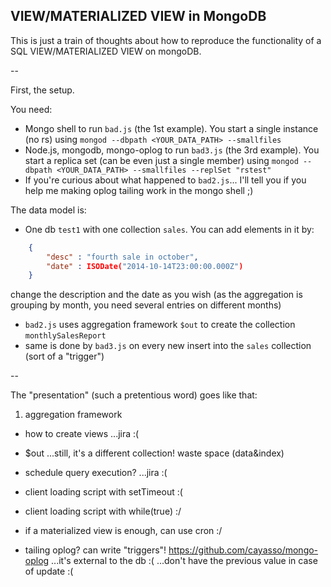 VIEW/MATERIALIZED VIEW in MongoDB
---

This is just a train of thoughts about how to reproduce the functionality of a SQL VIEW/MATERIALIZED VIEW on mongoDB.

--

First, the setup.

You need:
- Mongo shell to run `bad.js` (the 1st example).
  You start a single instance (no rs) using `mongod --dbpath <YOUR_DATA_PATH> --smallfiles`
- Node.js, mongodb, mongo-oplog to run `bad3.js` (the 3rd example).
  You start a replica set (can be even just a single member) using `mongod --dbpath <YOUR_DATA_PATH> --smallfiles --replSet "rstest"`
- If you're curious about what happened to `bad2.js`... I'll tell you if you help me making oplog tailing work in the mongo shell ;)

The data model is:
- One db `test1` with one collection `sales`.
  You can add elements in it by:
```json
    {
        "desc" : "fourth sale in october",
        "date" : ISODate("2014-10-14T23:00:00.000Z")
    }
```
  change the description and the date as you wish (as the aggregation is grouping by month, you need several entries on different months)
- `bad2.js` uses aggregation framework `$out` to create the collection `monthlySalesReport`
- same is done by `bad3.js` on every new insert into the `sales` collection (sort of a "trigger")

--

The "presentation" (such a pretentious word) goes like that:

1. aggregation framework

- how to create views
  ...jira :(

- $out
  ...still, it's a different collection! waste space (data&index)

- schedule query execution? 
  ...jira :(

- client loading script with setTimeout 
  :(

- client loading script with while(true) 
  :/

- if a materialized view is enough, can use cron
  :/

- tailing oplog? can write "triggers"! https://github.com/cayasso/mongo-oplog
  ...it's external to the db :(
  ...don't have the previous value in case of update :(